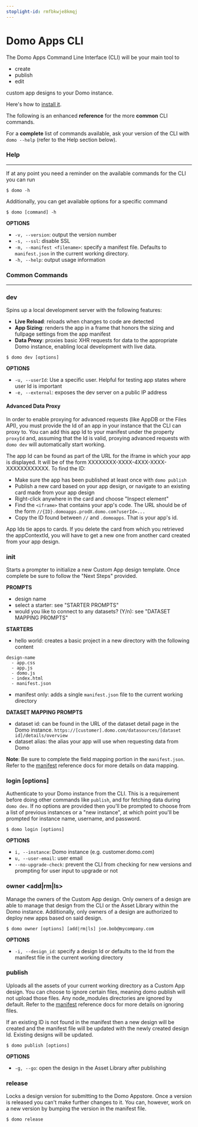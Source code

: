 ```yaml
---
stoplight-id: rmfbkwje8kmqj
---
```


# Domo Apps CLI

The Domo Apps Command Line Interface (CLI) will be your main tool to 

- create
- publish
- edit

custom app designs to your Domo instance. 

Here's how to [install it](/docs/Apps/App-Framework/Quickstart/Setup-and-Installation.md). 

The following is an enhanced **reference** for the more **common** CLI commands. 

For a **complete** list of commands available, ask your version of the CLI with `domo --help` (refer to the Help section below).

### Help
---
If at any point you need a reminder on the available commands for the CLI you can run

```
$ domo -h
```

Additionally, you can get available options for a specific command

```
$ domo [command] -h
```

**OPTIONS**
* `-v, --version`: output the version number
* `-s, --ssl`: disable SSL
* `-m, --manifest <filename>`: specify a manifest file. Defaults to `manifest.json` in the current working directory.
* `-h, --help`: output usage information


### Common Commands
---
### dev

Spins up a local development server with the following features:

  * **Live Reload**: reloads when changes to code are detected
  * **App Sizing**: renders the app in a frame that honors the sizing and fullpage settings from the app manifest
  * **Data Proxy**: proxies basic XHR requests for data to the appropriate Domo instance, enabling local development with live data.

```
$ domo dev [options]
```

**OPTIONS**
* `-u, --userId`: Use a specific user. Helpful for testing app states where user Id is important
* `-e, --external`: exposes the dev server on a public IP address

#### Advanced Data Proxy
In order to enable proxying for advanced requests (like AppDB or the Files API), you must provide the Id of an app in your instance that the CLI can proxy to. You can add this app Id to your manifest under the property `proxyId` and, assuming that the Id is valid, proxying advanced requests with `domo dev` will automatically start working.

The app Id can be found as part of the URL for the iframe in which your app is displayed. It will be of the form XXXXXXXX-XXXX-4XXX-XXXX-XXXXXXXXXXXX. To find the ID:

* Make sure the app has been published at least once with `domo publish`
* Publish a new card based on your app design, or navigate to an existing card made from your app design
* Right-click anywhere in the card and choose "Inspect element"
* Find the `<iframe>` that contains your app's code. The URL should be of the form `//{ID}.domoapps.prodX.domo.com?userId=...`
* Copy the ID found between `//` and `.domoapps`. That is your app's id.

App Ids tie apps to cards. If you delete the card from which you retrieved the appContextId, you will have to get a new one from another card created from your app design.

### init

Starts a prompter to initialize a new Custom App design template. Once complete be sure to follow the "Next Steps" provided.

**PROMPTS**
* design name
* select a starter: see "STARTER PROMPTS"
* would you like to connect to any datasets? (Y/n): see "DATASET MAPPING PROMPTS"

**STARTERS**
* hello world: creates a basic project in a new directory with the following content

```
design-name
  - app.css
  - app.js
  - domo.js
  - index.html
  - manifest.json
```

* manifest only: adds a single `manifest.json` file to the current working directory

**DATASET MAPPING PROMPTS**
* dataset id: can be found in the URL of the dataset detail page in the Domo instance. `https://[customer].domo.com/datasources/[dataset id]/details/overview`
* dataset alias: the alias your app will use when requesting data from Domo

**Note**: Be sure to complete the field mapping portion in the `manifest.json`. Refer to the [manifest](../Guides/manifest.md#mapping) reference docs for more details on data mapping.

### login [options]

Authenticate to your Domo instance from the CLI. This is a requirement before doing other commands like `publish`, and for fetching data during `domo dev`. If no options are provided then you'll be prompted to choose from a list of previous instances or a "new instance", at which point you'll be prompted for instance name, username, and password.

```
$ domo login [options]
```

**OPTIONS**
* `i, --instance`: Domo instance (e.g. customer.domo.com)
* `u, --user-email`: user email
* `--no-upgrade-check`: prevent the CLI from checking for new versions and prompting for user input to upgrade or not

### owner <add|rm|ls>

Manage the owners of the Custom App design. Only owners of a design are able to manage that design from the CLI or the Asset Library within the Domo instance. Additionally, only owners of a design are authorized to deploy new apps based on said design.

```
$ domo owner [options] [add|rm|ls] joe.bob@mycompany.com
```

**OPTIONS**
* `-i, --design_id`: specify a design Id or defaults to the Id from the manifest file in the current working directory

### publish 

Uploads all the assets of your current working directory as a Custom App design. You can choose to ignore certain files, meaning domo publish will not upload those files. Any node_modules directories are ignored by default. Refer to the [manifest](../Guides/manifest.md#ignore) reference docs for more details on ignoring files.

If an existing ID is not found in the manifest then a new design will be created and the manifest file will be updated with the newly created design Id. Existing designs will be updated.

```
$ domo publish [options]
```

**OPTIONS**
* `-g, --go`: open the design in the Asset Library after publishing

### release

Locks a design version for submitting to the Domo Appstore. Once a version is released you can't make further changes to it. You can, however, work on a new version by bumping the version in the manifest file. 

```
$ domo release
```